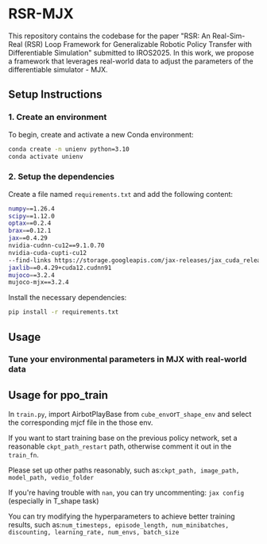 # RSR-MJX

This repository contains the codebase for the paper "RSR: An Real-Sim-Real (RSR) Loop Framework for Generalizable Robotic Policy Transfer with Differentiable Simulation" submitted to IROS2025. In this work, we propose a framework that leverages real-world data to adjust the parameters of the differentiable simulator - MJX. 

## Setup Instructions

### 1. Create an environment
To begin, create and activate a new Conda environment:
```bash
conda create -n unienv python=3.10
conda activate unienv
```
### 2. Setup the dependencies
Create a file named ``requirements.txt`` and add the following content:
```bash
numpy==1.26.4
scipy==1.12.0
optax==0.2.4
brax==0.12.1
jax==0.4.29
nvidia-cudnn-cu12==9.1.0.70
nvidia-cuda-cupti-cu12
--find-links https://storage.googleapis.com/jax-releases/jax_cuda_releases.html
jaxlib==0.4.29+cuda12.cudnn91
mujoco==3.2.4
mujoco-mjx==3.2.4
```

Install the necessary dependencies:
```bash
pip install -r requirements.txt
```

## Usage
### Tune your environmental parameters in MJX with real-world data

## Usage for ppo_train
In ```train.py```, import AirbotPlayBase from ```cube_env```or```T_shape_env``` and select the corresponding mjcf file in the those env.

If you want to start training base on the previous policy network, set a reasonable ```ckpt_path_restart``` path, otherwise comment it out in the ```train_fn```.

Please set up other paths reasonably, such as:```ckpt_path, image_path, model_path, vedio_folder```

If you're having trouble with ```nan```, you can try uncommenting: ```jax config``` (especially in T_shape task)

You can try modifying the hyperparameters to achieve better training results, such as:```num_timesteps, episode_length, num_minibatches, discounting, learning_rate, num_envs, batch_size```
